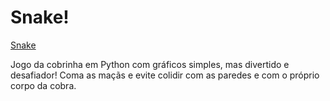 # Snake!
[Snake](https://user-images.githubusercontent.com/121234114/229356300-0d5a0546-77ae-49fe-9df5-ba61cc7000cf.png)

Jogo da cobrinha em Python com gráficos simples, mas divertido e desafiador! Coma as maçãs e evite colidir com as paredes e com o próprio corpo da cobra.
